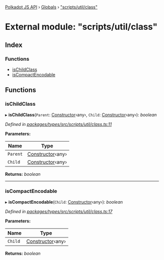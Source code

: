 [Polkadot JS API](../README.md) › [Globals](../globals.md) › ["scripts/util/class"](_scripts_util_class_.md)

# External module: "scripts/util/class"

## Index

### Functions

* [isChildClass](_scripts_util_class_.md#ischildclass)
* [isCompactEncodable](_scripts_util_class_.md#iscompactencodable)

## Functions

###  isChildClass

▸ **isChildClass**(`Parent`: [Constructor](../interfaces/_types_.constructor.md)‹any›, `Child`: [Constructor](../interfaces/_types_.constructor.md)‹any›): *boolean*

*Defined in [packages/types/src/scripts/util/class.ts:11](https://github.com/polkadot-js/api/blob/8fb64f77cd/packages/types/src/scripts/util/class.ts#L11)*

**Parameters:**

Name | Type |
------ | ------ |
`Parent` | [Constructor](../interfaces/_types_.constructor.md)‹any› |
`Child` | [Constructor](../interfaces/_types_.constructor.md)‹any› |

**Returns:** *boolean*

___

###  isCompactEncodable

▸ **isCompactEncodable**(`Child`: [Constructor](../interfaces/_types_.constructor.md)‹any›): *boolean*

*Defined in [packages/types/src/scripts/util/class.ts:17](https://github.com/polkadot-js/api/blob/8fb64f77cd/packages/types/src/scripts/util/class.ts#L17)*

**Parameters:**

Name | Type |
------ | ------ |
`Child` | [Constructor](../interfaces/_types_.constructor.md)‹any› |

**Returns:** *boolean*
